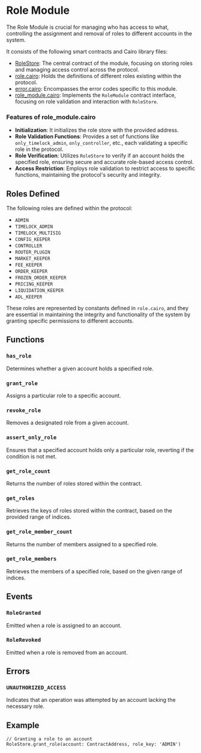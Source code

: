 # Role Module

The Role Module is crucial for managing who has access to what, controlling the assignment and removal of roles to different accounts in the system.

It consists of the following smart contracts and Cairo library files:

- [RoleStore](https://github.com/keep-starknet-strange/satoru/blob/main/src/role/role_store.cairo): The central contract of the module, focusing on storing roles and managing access control across the protocol.
- [role.cairo](https://github.com/keep-starknet-strange/satoru/blob/main/src/role/role.cairo): Holds the definitions of different roles existing within the protocol.
- [error.cairo](https://github.com/keep-starknet-strange/satoru/blob/main/src/role/error.cairo): Encompasses the error codes specific to this module.
- [role_module.cairo](https://github.com/keep-starknet-strange/satoru/blob/main/src/role/role_module.cairo): Implements the `RoleModule` contract interface, focusing on role validation and interaction with `RoleStore`.

### Features of role_module.cairo

- **Initialization**: It initializes the role store with the provided address.
- **Role Validation Functions**: Provides a set of functions like `only_timelock_admin`, `only_controller`, etc., each validating a specific role in the protocol.
- **Role Verification**: Utilizes `RoleStore` to verify if an account holds the specified role, ensuring secure and accurate role-based access control.
- **Access Restriction**: Employs role validation to restrict access to specific functions, maintaining the protocol's security and integrity.

## Roles Defined

The following roles are defined within the protocol:

- `ADMIN`
- `TIMELOCK_ADMIN`
- `TIMELOCK_MULTISIG`
- `CONFIG_KEEPER`
- `CONTROLLER`
- `ROUTER_PLUGIN`
- `MARKET_KEEPER`
- `FEE_KEEPER`
- `ORDER_KEEPER`
- `FROZEN_ORDER_KEEPER`
- `PRICING_KEEPER`
- `LIQUIDATION_KEEPER`
- `ADL_KEEPER`

These roles are represented by constants defined in `role.cairo`, and they are essential in maintaining the integrity and functionality of the system by granting specific permissions to different accounts.

## Functions

### `has_role`
Determines whether a given account holds a specified role.
### `grant_role`
Assigns a particular role to a specific account.
### `revoke_role`
Removes a designated role from a given account.
### `assert_only_role`
Ensures that a specified account holds only a particular role, reverting if the condition is not met.
### `get_role_count`
Returns the number of roles stored within the contract.
### `get_roles`
Retrieves the keys of roles stored within the contract, based on the provided range of indices.
### `get_role_member_count`
Returns the number of members assigned to a specified role.
### `get_role_members`
Retrieves the members of a specified role, based on the given range of indices.

## Events

### `RoleGranted`
Emitted when a role is assigned to an account.
### `RoleRevoked`
Emitted when a role is removed from an account.

## Errors

### `UNAUTHORIZED_ACCESS`
Indicates that an operation was attempted by an account lacking the necessary role.

## Example

```cairo
// Granting a role to an account
RoleStore.grant_role(account: ContractAddress, role_key: 'ADMIN')